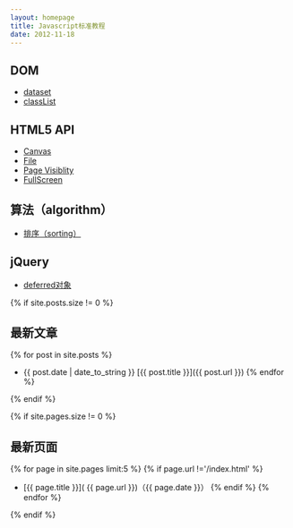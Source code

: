 ```yaml
---
layout: homepage
title: Javascript标准教程
date: 2012-11-18
---
```


## DOM

* [dataset](dom/dataset.html)
* [classList](dom/classlist.html)

## HTML5 API

* [Canvas](htmlapi/canvas.html)
* [File](htmlapi/file.html)
* [Page Visiblity](htmlapi/pagevisibility.html)
* [FullScreen](htmlapi/fullscreen.html)

## 算法（algorithm）

* [排序（sorting）](algorithm/sorting.html)

## jQuery

+ [deferred对象](jquery/deferred.html)

{% if site.posts.size != 0 %}

## 最新文章

{% for post in site.posts %}
* {{ post.date | date_to_string }} [{{ post.title }}]({{ post.url }})
{% endfor %}

{% endif %}

{% if site.pages.size != 0 %}

## 最新页面

{% for page in site.pages limit:5 %}
{% if page.url !='/index.html' %}
* [{{ page.title }}]( {{ page.url }})（{{ page.date }}）
{% endif %}
{% endfor %}

{% endif %}
